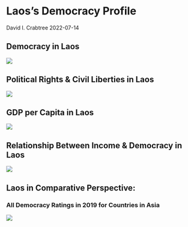 Laos’s Democracy Profile
================
David I. Crabtree
2022-07-14

## Democracy in Laos

![](C:\Users\David\Desktop\PROGRA~1\FILESA~1\DEMOCR~1\reports\LAOS_F~1/figure-gfm/Demscore-1.png)<!-- -->

## Political Rights & Civil Liberties in Laos

![](C:\Users\David\Desktop\PROGRA~1\FILESA~1\DEMOCR~1\reports\LAOS_F~1/figure-gfm/Political%20Rights%20&%20Civil%20Libs-1.png)<!-- -->

## GDP per Capita in Laos

![](C:\Users\David\Desktop\PROGRA~1\FILESA~1\DEMOCR~1\reports\LAOS_F~1/figure-gfm/GDP%20per%20Capita-1.png)<!-- -->

## Relationship Between Income & Democracy in Laos

![](C:\Users\David\Desktop\PROGRA~1\FILESA~1\DEMOCR~1\reports\LAOS_F~1/figure-gfm/Income%20&%20Dem-1.png)<!-- -->

## Laos in Comparative Perspective:

### All Democracy Ratings in 2019 for Countries in Asia

![](C:\Users\David\Desktop\PROGRA~1\FILESA~1\DEMOCR~1\reports\LAOS_F~1/figure-gfm/Democracy%20in%20Comparative%20Perspective-1.png)<!-- -->
